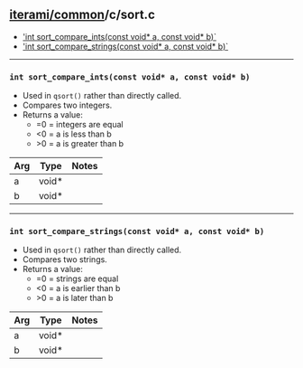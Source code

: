 [iterami/common](https://github.com/iterami/Documentation.htm/blob/gh-pages/common/README.md)/c/sort.c
------------------------------------------------------------------------------------------------------

* ['int sort_compare_ints(const void* a, const void* b)`](#int-sort_compare_intsconst-void-a-const-void-b)
* ['int sort_compare_strings(const void* a, const void* b)`](#int-sort_compare_stringsconst-void-a-const-void-b)

---

### `int sort_compare_ints(const void* a, const void* b)`
* Used in `qsort()` rather than directly called.
* Compares two integers.
* Returns a value:
  * =0 = integers are equal
  * &lt;0 = a is less than b
  * &gt;0 = a is greater than b

Arg | Type  | Notes
----|-------|----------------------------
a   | void* |
b   | void* |

---

### `int sort_compare_strings(const void* a, const void* b)`
* Used in `qsort()` rather than directly called.
* Compares two strings.
* Returns a value:
  * =0 = strings are equal
  * &lt;0 = a is earlier than b
  * &gt;0 = a is later than b

Arg | Type  | Notes
----|-------|----------------------------
a   | void* |
b   | void* |
